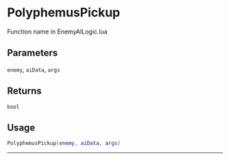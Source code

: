 # PolyphemusPickup
Function name in EnemyAILogic.lua
## Parameters
`enemy`, `aiData`, `args`
## Returns
`bool`
## Usage
```lua
PolyphemusPickup(enemy, aiData, args)
```
---
